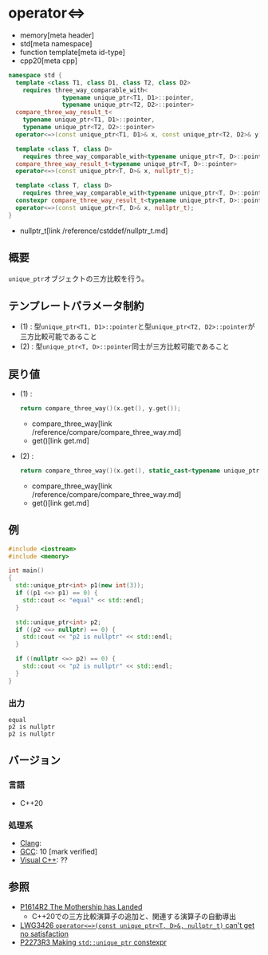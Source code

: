 # operator<=>
* memory[meta header]
* std[meta namespace]
* function template[meta id-type]
* cpp20[meta cpp]

```cpp
namespace std {
  template <class T1, class D1, class T2, class D2>
    requires three_way_comparable_with<
               typename unique_ptr<T1, D1>::pointer,
               typename unique_ptr<T2, D2>::pointer>
  compare_three_way_result_t<
    typename unique_ptr<T1, D1>::pointer,
    typename unique_ptr<T2, D2>::pointer>
  operator<=>(const unique_ptr<T1, D1>& x, const unique_ptr<T2, D2>& y); // (1) C++20

  template <class T, class D>
    requires three_way_comparable_with<typename unique_ptr<T, D>::pointer>
  compare_three_way_result_t<typename unique_ptr<T, D>::pointer>
  operator<=>(const unique_ptr<T, D>& x, nullptr_t);                     // (2) C++20

  template <class T, class D>
    requires three_way_comparable_with<typename unique_ptr<T, D>::pointer>
  constexpr compare_three_way_result_t<typename unique_ptr<T, D>::pointer>
  operator<=>(const unique_ptr<T, D>& x, nullptr_t);                     // (2) C++23
}
```
* nullptr_t[link /reference/cstddef/nullptr_t.md]

## 概要
`unique_ptr`オブジェクトの三方比較を行う。


## テンプレートパラメータ制約

- (1) : 型`unique_ptr<T1, D1>::pointer`と型`unique_ptr<T2, D2>::pointer`が三方比較可能であること
- (2) : 型`unique_ptr<T, D>::pointer`同士が三方比較可能であること


## 戻り値
- (1) :
    ```cpp
    return compare_three_way()(x.get(), y.get());
    ```
    * compare_three_way[link /reference/compare/compare_three_way.md]
    * get()[link get.md]

- (2) :
    ```cpp
    return compare_three_way()(x.get(), static_cast<typename unique_ptr<T, D>::pointer>(nullptr));
    ```
    * compare_three_way[link /reference/compare/compare_three_way.md]
    * get()[link get.md]


## 例
```cpp example
#include <iostream>
#include <memory>

int main()
{
  std::unique_ptr<int> p1(new int(3));
  if ((p1 <=> p1) == 0) {
    std::cout << "equal" << std::endl;
  }

  std::unique_ptr<int> p2;
  if ((p2 <=> nullptr) == 0) {
    std::cout << "p2 is nullptr" << std::endl;
  }

  if ((nullptr <=> p2) == 0) {
    std::cout << "p2 is nullptr" << std::endl;
  }
}
```

### 出力
```
equal
p2 is nullptr
p2 is nullptr
```

## バージョン
### 言語
- C++20

### 処理系
- [Clang](/implementation.md#clang):
- [GCC](/implementation.md#gcc): 10 [mark verified]
- [Visual C++](/implementation.md#visual_cpp): ??


## 参照
- [P1614R2 The Mothership has Landed](https://www.open-std.org/jtc1/sc22/wg21/docs/papers/2019/p1614r2.html)
    - C++20での三方比較演算子の追加と、関連する演算子の自動導出
- [LWG3426 `operator<=>(const unique_ptr<T, D>&, nullptr_t)` can't get no satisfaction](https://cplusplus.github.io/LWG/issue3426)
- [P2273R3 Making `std::unique_ptr` constexpr](https://www.open-std.org/jtc1/sc22/wg21/docs/papers/2021/p2273r3.pdf)
